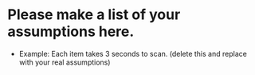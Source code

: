 # Please make a list of your assumptions here.

- Example: Each item takes 3 seconds to scan. (delete this and replace with your real assumptions)
